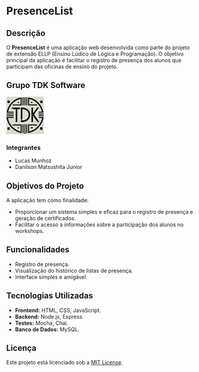 # PresenceList

## Descrição
O **PresenceList** é uma aplicação web desenvolvida como parte do projeto de extensão ELLP (Ensino Lúdico de Lógica e Programação). O objetivo principal da aplicação é facilitar o registro de presença dos alunos que participam das oficinas de ensino do projeto. 

## Grupo TDK Software

<img src="https://raw.githubusercontent.com/Lucas-Munhoz/PresenceList/refs/heads/main/assets/TDK-Logo.jpg" alt="TDK" width="100"/>

### Integrantes
- Lucas Munhoz
- Danilson Matsushita Junior

## Objetivos do Projeto
A aplicação tem como finalidade:
- Proporcionar um sistema simples e eficaz para o registro de presença e geração de certificados.
- Facilitar o acesso a informações sobre a participação dos alunos no workshops.

## Funcionalidades
- Registro de presença.
- Visualização do histórico de listas de presença.
- Interface simples e amigável.

## Tecnologias Utilizadas
- **Frontend:** HTML, CSS, JavaScript.
- **Backend:** Node.js, Express.
- **Testes:** Mocha, Chai.
- **Banco de Dados:** MySQL.

## Licença
Este projeto está licenciado sob a [MIT License](https://github.com/Lucas-Munhoz/PresenceList/blob/main/LICENSE). 
